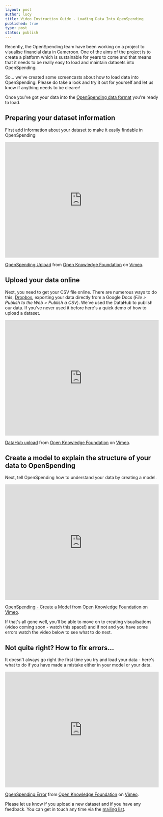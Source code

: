 ```yaml
---
layout: post
author: lucy
title: Video Instruction Guide - Loading Data Into OpenSpending
published: true
type: post
status: publish
---
```


Recently, the OpenSpending team have been working on a project to visualise financial data in Cameroon. One of the aims of the project is to create a platform which is sustainable for years to come and that means that it needs to be really easy to load and maintain datasets into OpenSpending.

So... we've created some screencasts about how to load data into OpenSpending. Please do take a look and try it out for yourself and let us know if anything needs to be clearer!

Once you've got your data into the [OpenSpending data format](http://openspending.org/help/data-cleansing.html) you're ready to load. 


## Preparing your dataset information

First add information about your dataset to make it easily findable in OpenSpending

<iframe src="http://player.vimeo.com/video/45913394" width="500" height="375" frameborder="0" webkitAllowFullScreen mozallowfullscreen allowFullScreen></iframe> <p><a href="http://vimeo.com/45913394">OpenSpending Upload</a> from <a href="http://vimeo.com/okf">Open Knowledge Foundation</a> on <a href="http://vimeo.com">Vimeo</a>.</p>

## Upload your data online

Next, you need to get your CSV file online. There are numerous ways to do this, [Dropbox](https://www.dropbox.com/), exporting your data directly from a Google Docs (*File > Publish to the Web > Publish a CSV*). We've used the DataHub to publish our data. If you've never used it before here's a quick demo of how to upload a dataset. 

<iframe src="http://player.vimeo.com/video/45913395" width="500" height="375" frameborder="0" webkitAllowFullScreen mozallowfullscreen allowFullScreen></iframe> <p><a href="http://vimeo.com/45913395">DataHub upload</a> from <a href="http://vimeo.com/okf">Open Knowledge Foundation</a> on <a href="http://vimeo.com">Vimeo</a>.</p>

## Create a model to explain the structure of your data to OpenSpending

Next, tell OpenSpending how to understand your data by creating a model.

<iframe src="http://player.vimeo.com/video/45913393" width="500" height="375" frameborder="0" webkitAllowFullScreen mozallowfullscreen allowFullScreen></iframe> <p><a href="http://vimeo.com/45913393">OpenSpending - Create a Model</a> from <a href="http://vimeo.com/okf">Open Knowledge Foundation</a> on <a href="http://vimeo.com">Vimeo</a>.</p>

If that's all gone well, you'll be able to move on to creating visualisations (video coming soon - watch this space!) and if not and you have some errors watch the video below to see what to do next.

## Not quite right? How to fix errors...

It doesn't always go right the first time you try and load your data - here's what to do if you have made a mistake either in your model or your data.

<iframe src="http://player.vimeo.com/video/45913391" width="500" height="375" frameborder="0" webkitAllowFullScreen mozallowfullscreen allowFullScreen></iframe> <p><a href="http://vimeo.com/45913391">OpenSpending Error</a> from <a href="http://vimeo.com/okf">Open Knowledge Foundation</a> on <a href="http://vimeo.com">Vimeo</a>.</p>

Please let us know if you upload a new dataset and if you have any feedback. You can get in touch any time via the [mailing list](http://lists.okfn.org/mailman/listinfo/openspending).

